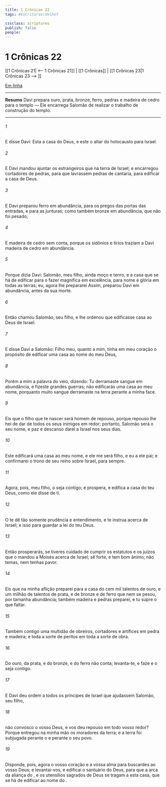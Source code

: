 ```yaml
---
title: 1 Crônicas 22
tags: #Escrituras\VelhoT

cssclass: scriptures
publish: false
people:
---
```


# 1 Crônicas 22
[[1 Crônicas 21| <-- 1 Crônicas 21]] | [[1 Crônicas]] | [[1 Crônicas 23|1 Crônicas 23 --> ]]

[Em linha](https://churchofjesuschrist.org/study/scriptures/ot/1-chr/22?lang=por)

---
__Resumo__
Davi prepara ouro, prata, bronze, ferro, pedras e madeira de cedro para o templo — Ele encarrega Salomão de realizar o trabalho de construção do templo.

---
###### 1 
E disse Davi: Esta  a casa do  Deus, e este  o altar do holocausto para Israel.

###### 2 
E Davi mandou ajuntar os estrangeiros que  na terra de Israel; e encarregou cortadores de pedras, para que lavrassem pedras de cantaria, para edificar a casa de Deus.

###### 3 
E Davi preparou ferro em abundância, para os pregos das portas das entradas, e para as junturas; como também bronze em abundância, que não foi pesado;

###### 4 
E madeira de cedro sem conta, porque os sidônios e tírios traziam a Davi madeira de cedro em abundância.

###### 5 
Porque dizia Davi: Salomão, meu filho, ainda  moço e tenro, e a casa que se há de edificar para o   fazer magnífica em excelência, para nome e glória em todas as terras; eu,  agora lhe prepararei  Assim, preparou Davi  em abundância, antes da sua morte.

###### 6 
Então chamou Salomão, seu filho, e lhe ordenou que edificasse  casa ao  Deus de Israel.

###### 7 
E disse Davi a Salomão: Filho meu, quanto a mim, tinha em meu coração o propósito de edificar uma casa ao nome do  meu Deus,

###### 8 
Porém a mim a palavra do  veio, dizendo: Tu derramaste sangue em abundância, e fizeste grandes guerras; não edificarás uma casa ao meu nome, porquanto muito sangue derramaste na terra perante a minha face.

###### 9 
Eis que o filho que te nascer será homem de repouso, porque repouso lhe hei de dar de todos os seus inimigos em redor; portanto, Salomão será o seu nome, e paz e descanso darei a Israel nos seus dias.

###### 10 
Este edificará uma casa ao meu nome, e ele me será  filho, e eu a ele  pai; e confirmarei o trono de seu reino sobre Israel, para sempre.

###### 11 
Agora, pois, meu filho, o  seja contigo; e prospera, e edifica a casa do  teu Deus, como ele disse de ti.

###### 12 
O  te dê tão somente prudência e entendimento, e te instrua acerca de Israel; e isso para guardar a lei do  teu Deus.

###### 13 
Então prosperarás, se tiveres cuidado de cumprir os estatutos e os juízos que o  mandou a Moisés acerca de Israel; sê forte, e tem bom ânimo; não temas, nem tenhas pavor.

###### 14 
Eis que na minha aflição preparei para a casa do  cem mil talentos de ouro, e um milhão de talentos de prata, e de bronze e de ferro que nem se pesou, por tamanha abundância; também madeira e pedras preparei, e tu supre o que faltar.

###### 15 
Também  contigo uma multidão de obreiros, cortadores e artífices em  pedra e madeira; e toda a sorte de peritos em toda a sorte de obra.

###### 16 
Do ouro, da prata, e do bronze, e do ferro não  conta; levanta-te,  e faze  e o  seja contigo.

###### 17 
E Davi deu ordem a todos os príncipes de Israel que ajudassem Salomão, seu filho, 

###### 18 
 não  convosco o  vosso Deus, e  vos deu repouso em todo vosso redor? Porque entregou na minha mão os moradores da terra; e a terra foi subjugada perante o  e perante o seu povo.

###### 19 
Disponde, pois, agora o vosso coração e a vossa alma para buscardes ao  vosso Deus; e levantai-vos, e edificai o santuário do  Deus, para que a arca da aliança do , e os utensílios sagrados de Deus se tragam a esta casa, que se há de edificar ao nome do .

